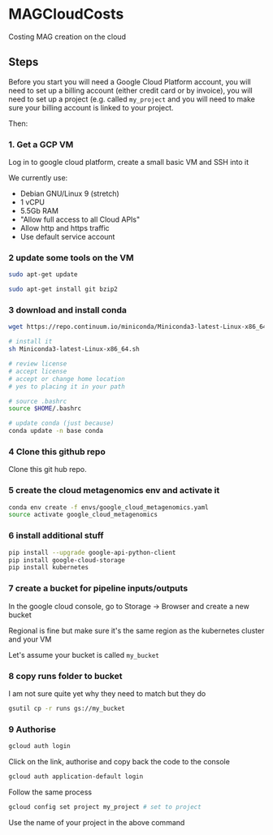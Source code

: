 # MAGCloudCosts
Costing MAG creation on the cloud

## Steps

Before you start you will need a Google Cloud Platform account, you will need to set up a billing account (either credit card or by invoice), you will need to set up a project (e.g. called ```my_project``` and you will need to make sure your billing account is linked to your project.

Then:

### 1. Get a GCP VM

Log in to google cloud platform, create a small basic VM and SSH into it

We currently use:

* Debian GNU/Linux 9 (stretch) 
* 1 vCPU
* 5.5Gb RAM
* "Allow full access to all Cloud APIs"
* Allow http and https traffic
* Use default service account

### 2 update some tools on the VM

```sh
sudo apt-get update

sudo apt-get install git bzip2
```

### 3 download and install conda

```sh
wget https://repo.continuum.io/miniconda/Miniconda3-latest-Linux-x86_64.sh

# install it
sh Miniconda3-latest-Linux-x86_64.sh

# review license
# accept license
# accept or change home location
# yes to placing it in your path

# source .bashrc
source $HOME/.bashrc

# update conda (just because)
conda update -n base conda
```

### 4 Clone this github repo

Clone this git hub repo.

### 5 create the cloud metagenomics env and activate it

```sh
conda env create -f envs/google_cloud_metagenomics.yaml
source activate google_cloud_metagenomics
```

### 6 install additional stuff

```sh
pip install --upgrade google-api-python-client
pip install google-cloud-storage
pip install kubernetes 
```

### 7 create a bucket for pipeline inputs/outputs

In the google cloud console, go to Storage -> Browser and create a new bucket

Regional is fine but make sure it's the same region as the kubernetes cluster and your VM

Let's assume your bucket is called ```my_bucket```

### 8 copy runs folder to bucket

I am not sure quite yet why they need to match but they do

```sh
gsutil cp -r runs gs://my_bucket
```

### 9 Authorise

```sh
gcloud auth login
```

Click on the link, authorise and copy back the code to the console

```sh
gcloud auth application-default login 
```

Follow the same process

```sh
gcloud config set project my_project # set to project
```

Use the name of your project in the above command
